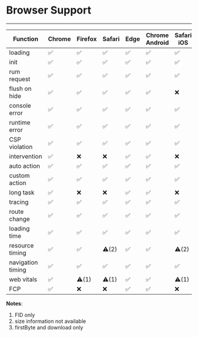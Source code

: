 # Browser Support
---

| Function           | Chrome | Firefox | Safari | Edge | Chrome Android | Safari iOS | IE11  | < IE11 | Opera |
| ----------------- | ------ | ------- | ------ | ---- | -------------- | ---------- | ----- | ------ | ----- |
| loading           | ✅     | ✅      | ✅     | ✅   | ✅             | ✅         | ✅    | ❌     | ✅    |
| init              | ✅     | ✅      | ✅     | ✅   | ✅             | ✅         | ✅    | ❌     | ✅    |
| rum request       | ✅     | ✅      | ✅     | ✅   | ✅             | ✅         | ✅    | ❌     | ✅    |
| flush on hide     | ✅     | ✅      | ✅     | ✅   | ✅             | ❌         | ❌    | ❌     | ✅    |
| console error     | ✅     | ✅      | ✅     | ✅   | ✅             | ✅         | ✅    | ❌     | ✅    |
| runtime error     | ✅     | ✅      | ✅     | ✅   | ✅             | ✅         | ✅    | ❌     | ✅    |
| CSP violation     | ✅     | ✅      | ✅     | ✅   | ✅             | ✅         | ❌    | ❌     | ✅    |
| intervention      | ✅     | ❌      | ❌     | ✅   | ✅             | ❌         | ❌    | ❌     | ✅    |
| auto action       | ✅     | ✅      | ✅     | ✅   | ✅             | ✅         | ✅    | ❌     | ✅    |
| custom action     | ✅     | ✅      | ✅     | ✅   | ✅             | ✅         | ✅    | ❌     | ✅    |
| long task         | ✅     | ❌      | ❌     | ✅   | ✅             | ❌         | ❌    | ❌     | ✅    |
| tracing           | ✅     | ✅      | ✅     | ✅   | ✅             | ✅         | ✅    | ❌     | ✅    |
| route change      | ✅     | ✅      | ✅     | ✅   | ✅             | ✅         | ✅    | ❌     | ✅    |
| loading time      | ✅     | ✅      | ✅     | ✅   | ✅             | ✅         | ✅    | ❌     | ✅    |
| resource timing   | ✅     | ✅      | ⚠️(2)  | ✅   | ✅             | ⚠️(2)      | ⚠️(3) | ❌     | ✅    |
| navigation timing | ✅     | ✅      | ✅     | ✅   | ✅             | ✅         | ✅    | ❌     | ✅    |
| web vitals        | ✅     | ⚠️(1)   | ⚠️(1)  | ✅   | ✅             | ⚠️(1)      | ❌    | ❌     | ✅    |
| FCP               | ✅     | ❌      | ❌     | ✅   | ✅             | ❌         | ❌    | ❌     | ✅    |


**Notes**:

1. FID only
2. size information not available
3. firstByte and download only
